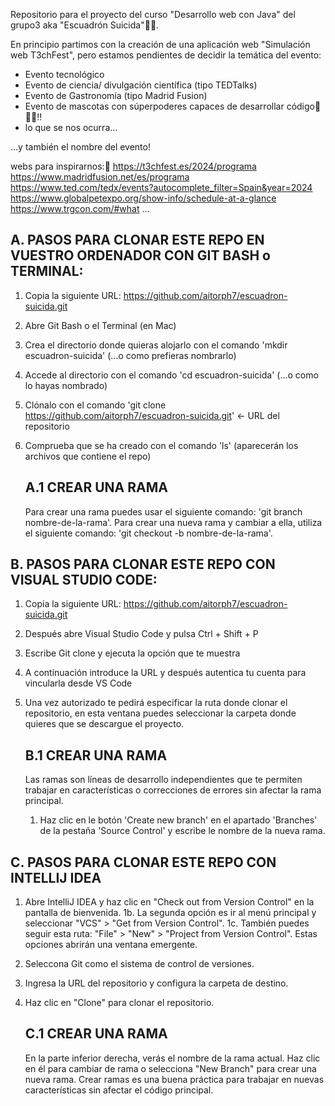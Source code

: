 Repositorio para el proyecto del curso "Desarrollo web con Java" del grupo3 aka "Escuadrón Suicida"💪🏻.

En principio partimos con la creación de una aplicación web "Simulación web T3chFest",
pero estamos pendientes de decidir la temática del evento:
- Evento tecnológico
- Evento de ciencia/ divulgación científica (tipo TEDTalks)
- Evento de Gastronomía (tipo Madrid Fusion)
- Evento de mascotas con súperpoderes capaces de desarrollar código🐶🐱🐹‼️
- lo que se nos ocurra...

...y también el nombre del evento!

webs para inspirarnos:🤔
https://t3chfest.es/2024/programa
https://www.madridfusion.net/es/programa
https://www.ted.com/tedx/events?autocomplete_filter=Spain&year=2024
https://www.globalpetexpo.org/show-info/schedule-at-a-glance
https://www.trgcon.com/#what
...

## A. PASOS PARA CLONAR ESTE REPO EN VUESTRO ORDENADOR CON GIT BASH o TERMINAL: ##

1. Copia la siguiente URL: https://github.com/aitorph7/escuadron-suicida.git
2. Abre Git Bash o el Terminal (en Mac)
3. Crea el directorio donde quieras alojarlo con el comando 'mkdir escuadron-suicida' (...o como prefieras nombrarlo)
4. Accede al directorio con el comando 'cd escuadron-suicida' (...o como lo hayas nombrado)
5. Clónalo con el comando 'git clone https://github.com/aitorph7/escuadron-suicida.git' <- URL del repositorio
6. Comprueba que se ha creado con el comando 'ls' (aparecerán los archivos que contiene el repo)

   ## A.1 CREAR UNA RAMA ##

   Para crear una rama puedes usar el siguiente comando: 'git branch nombre-de-la-rama'.
   Para crear una nueva rama y cambiar a ella, utiliza el siguiente comando: 'git checkout -b nombre-de-la-rama'.

## B. PASOS PARA CLONAR ESTE REPO CON VISUAL STUDIO CODE: ##

1. Copia la siguiente URL: https://github.com/aitorph7/escuadron-suicida.git
2. Después abre Visual Studio Code y pulsa Ctrl + Shift + P
3. Escribe Git clone y ejecuta la opción que te muestra
4. A continuación introduce la URL y después autentica tu cuenta para vincularla desde VS Code
5. Una vez autorizado te pedirá especificar la ruta donde clonar el repositorio, en esta ventana puedes seleccionar la carpeta donde quieres que se descargue el proyecto.

   ## B.1 CREAR UNA RAMA ##

   Las ramas son líneas de desarrollo independientes que te permiten trabajar en características o correcciones de errores sin afectar la rama principal.
    1. Haz clic en le botón 'Create new branch' en el apartado 'Branches' de la pestaña 'Source Control' y escribe le nombre de la nueva rama.


## C. PASOS PARA CLONAR ESTE REPO CON INTELLIJ IDEA ##

1. Abre IntelliJ IDEA y haz clic en "Check out from Version Control" en la pantalla de bienvenida.
   1b. La segunda opción es ir al menú principal y seleccionar "VCS" > "Get from Version Control".
   1c. También puedes seguir esta ruta: "File" > "New" > "Project from Version Control".
   Estas opciones abrirán una ventana emergente.
2. Seleccona Git como el sistema de control de versiones.
3. Ingresa la URL del repositorio y configura la carpeta de destino.
4. Haz clic en "Clone" para clonar el repositorio.

   ## C.1 CREAR UNA RAMA ##

   En la parte inferior derecha, verás el nombre de la rama actual. Haz clic en él para cambiar de rama o selecciona "New Branch" para crear una nueva rama.
   Crear ramas es una buena práctica para trabajar en nuevas características sin afectar el código principal.
